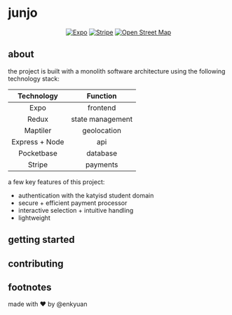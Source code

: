 # junjo

<p id="badges" align="center">
  <a href="https://expo.dev/"><img src="https://img.shields.io/badge/Expo-1B1F23?style=for-the-badge&logo=expo&logoColor=white" alt="Expo" /></a>
  <a href="https://stripe.com/"><img src="https://img.shields.io/badge/Stripe-626CD9?style=for-the-badge&logo=Stripe&logoColor=white" alt="Stripe" /></a>
  <a href="https://www.openstreetmap.org/about"><img src="https://img.shields.io/badge/OpenStreetMap-7EBC6F?style=for-the-badge&logo=OpenStreetMap&logoColor=white" alt="Open Street Map" /></a>
</>

## about

the project is built with a monolith software architecture using the following technology stack:

| Technology        | Function           |
| :---------------: | :----------------: |
| Expo              | frontend           |
| Redux             | state management   |
| Maptiler          | geolocation        |
| Express + Node    | api                |
| Pocketbase        | database           |
| Stripe            | payments           |

a few key features of this project:

- authentication with the katyisd student domain
- secure + efficient payment processor
- interactive selection + intuitive handling
- lightweight

## getting started

## contributing

## footnotes

made with ♥️ by @enkyuan
